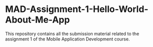 # MAD-Assignment-1-Hello-World-About-Me-App
This repository contains all the submission material related to the assignment 1 of the Mobile Application Development course.
